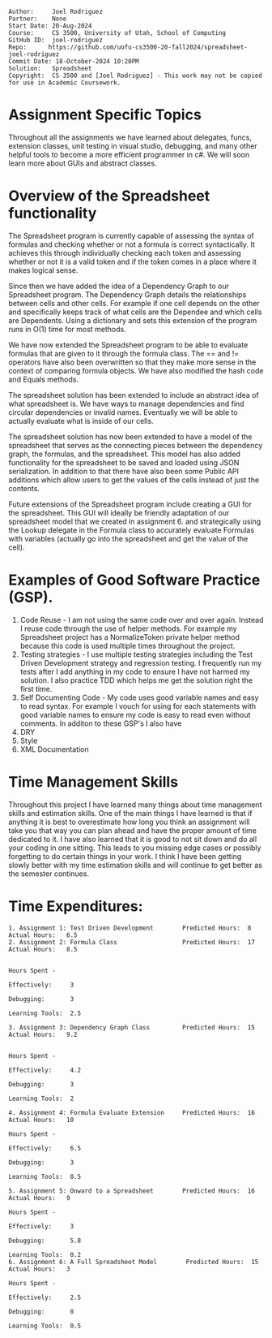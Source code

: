 ```
Author:     Joel Rodriguez
Partner:    None
Start Date: 20-Aug-2024
Course:     CS 3500, University of Utah, School of Computing
GitHub ID:  joel-rodriguez
Repo:      https://github.com/uofu-cs3500-20-fall2024/spreadsheet-joel-rodriguez
Commit Date: 18-October-2024 10:20PM
Solution:   Spreadsheet
Copyright:  CS 3500 and [Joel Rodriguez] - This work may not be copied for use in Academic Coursework.
```

# Assignment Specific Topics
Throughout all the assignments we have learned about delegates, funcs, extension classes, unit testing in visual studio, debugging, and many other 
helpful tools to become a more efficient programmer in c#. We will soon learn more about GUIs and abstract classes.

# Overview of the Spreadsheet functionality

The Spreadsheet program is currently capable of assessing the syntax of formulas and checking whether or not a formula is correct 
syntactically. It achieves this through individually checking each token and assessing whether or not it is a valid token 
and if the token comes in a place where it makes logical sense.

Since then we have added the idea of a Dependency Graph to our Spreadsheet program. The Dependency Graph details the relationships
between cells and other cells. For example if one cell depends on the other and specifically keeps track of what cells are
the Dependee and which cells are Dependents. Using a dictionary and sets this extension of the program runs in O(1) time for
most methods. 

We have now extended the Spreadsheet program to be able to evaluate formulas that are given to it through the formula class.
The == and != operators have also been overwritten so that they make more sense in the context of comparing formula objects.
We have also modified the hash code and Equals methods.

The spreadsheet solution has been extended to include an abstract idea of what spreadsheet is. We have ways to manage dependencies and find
circular dependencies or invalid names. Eventually we will be able to actually evaluate what is inside of our cells.

The spreadsheet solution has now been extended to have a model of the spreadsheet that serves as the connecting pieces between the dependency
graph, the formulas, and the spreadsheet. This model has also added functionality for the spreadsheet to be saved and loaded using JSON 
serialization. In addition to that there have also been some Public API additions which allow users to get the values of the cells instead
of just the contents.

Future extensions of the Spreadsheet program include creating a GUI for the spreadsheet. This GUI will ideally be friendly adaptation of 
our spreadsheet model that we created in assignment 6.
and strategically using the Lookup delegate in the Formula class to accurately evaluate Formulas with variables (actually go into the spreadsheet and get the 
value of the cell).

# Examples of Good Software Practice (GSP).  
1. Code Reuse - I am not using the same code over and over again. Instead I reuse code through the use of helper methods. For example my Spreadsheet project has
   a NormalizeToken private helper method because this code is used multiple times throughout the project.
2. Testing strategies - I use multiple testing strategies including the Test Driven Development strategy and regression testing. I frequently run my tests after
   I add anything in my code to ensure I have not harmed my solution. I also practice TDD which helps me get the solution right the first time.
3. Self Documenting Code - My code uses good variable names and easy to read syntax. For example I vouch for using for each statements with good variable names 
   to ensure my code is easy to read even without comments.
In additon to these GSP's I also have
4. DRY
5. Style
6. XML Documentation

# Time Management Skills
Throughout this project I have learned many things about time management skills and estimation skills. One of the main things I have learned is 
that if anything it is best to overestimate how long you think an assignment will take you that way you can plan ahead and have the proper amount
of time dedicated to it. I have also learned that it is good to not sit down and do all your coding in one sitting. This leads to you missing
edge cases or possibly forgetting to do certain things in your work. I think I have been getting slowly better with my time estimation skills and will
continue to get better as the semester continues.

# Time Expenditures:

    1. Assignment 1: Test Driven Development        Predicted Hours:  8        Actual Hours:   6.5
    2. Assignment 2: Formula Class                  Predicted Hours:  17       Actual Hours:   8.5
                                                                               
                                                                                Hours Spent - 
                                                                                   Effectively:     3
                                                                                   Debugging:       3
                                                                                   Learning Tools:  2.5

    3. Assignment 3: Dependency Graph Class         Predicted Hours:  15       Actual Hours:   9.2

                                                                               Hours Spent - 
                                                                                   Effectively:     4.2
                                                                                   Debugging:       3
                                                                                   Learning Tools:  2

    4. Assignment 4: Formula Evaluate Extension     Predicted Hours:  16       Actual Hours:   10
                                                                                Hours Spent - 
                                                                                   Effectively:     6.5
                                                                                   Debugging:       3
                                                                                   Learning Tools:  0.5

    5. Assignment 5: Onward to a Spreadsheet        Predicted Hours:  16       Actual Hours:   9
                                                                                Hours Spent - 
                                                                                   Effectively:     3
                                                                                   Debugging:       5.8
                                                                                   Learning Tools:  0.2
    6. Assignment 6: A Full Spreadsheet Model        Predicted Hours:  15       Actual Hours:   3
                                                                                Hours Spent - 
                                                                                   Effectively:     2.5
                                                                                   Debugging:       0
                                                                                   Learning Tools:  0.5

